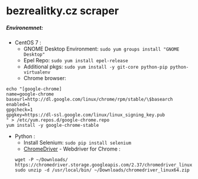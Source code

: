 # bezrealitky.cz scraper

##### Environemnet:
 - CentOS 7 :
   - GNOME Desktop Environment: `sudo yum groups install "GNOME Desktop"`
   - Epel Repo: `sudo yum install epel-release`
   - Additional pkgs: `sudo yum install -y git-core python-pip python-virtualenv`
   - Chrome browser: 
```
echo "[google-chrome]
name=google-chrome
baseurl=http://dl.google.com/linux/chrome/rpm/stable/\$basearch
enabled=1
gpgcheck=1
gpgkey=https://dl-ssl.google.com/linux/linux_signing_key.pub
" > /etc/yum.repos.d/google-chrome.repo
yum install -y google-chrome-stable
```
 - Python :
   - Install Selenium: `sudo pip install selenium`
   - [ChromeDriver](https://sites.google.com/a/chromium.org/chromedriver/downloads) - Webdriver for Chrome : 
   ```
   wget -P ~/Downloads/ https://chromedriver.storage.googleapis.com/2.37/chromedriver_linux64.zip
   sudo unzip -d /usr/local/bin/ ~/Downloads/chromedriver_linux64.zip
   ```
 
